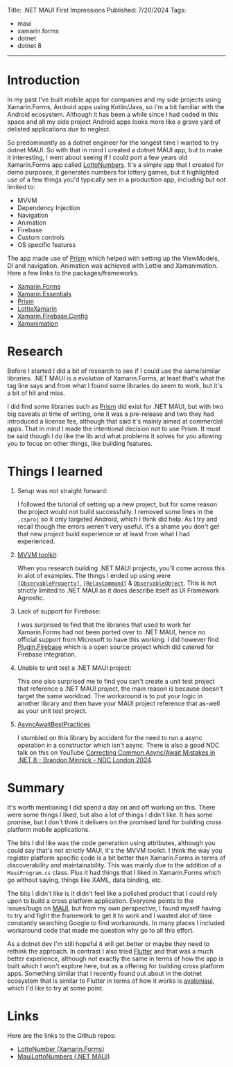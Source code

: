 Title: .NET MAUI First Impressions
Published: 7/20/2024
Tags: 
- maui
- xamarin.forms
- dotnet
- dotnet 8

---

# Introduction

In my past I've built mobile apps for companies and my side projects using Xamarin.Forms, Android apps using Kotlin/Java, so I'm a bit familiar with the Android ecosystem. Although it has been a while since I had coded in this space and all my side project Android apps looks more like a grave yard of delisted applications due to neglect.

So predominantly as a dotnet engineer for the longest time I wanted to try dotnet MAUI. So with that in mind I created a dotnet MAUI app, but to make it interesting, I went about seeing if I could port a few years old Xamarin.Forms app called [LottoNumbers](https://github.com/reggieray/LottoNumbers). It's a simple app that I created for demo purposes, it generates numbers for lottery games, but it highlighted use of a few things you'd typically see in a production app, including but not limited to:

- MVVM
- Dependency Injection
- Navigation
- Animation
- Firebase
- Custom controls
- OS specific features

The app made use of [Prism](https://github.com/PrismLibrary/Prism) which helped with setting up the ViewModels, DI and navigation. Animation was achieved with Lottie and Xamanimation. Here a few links to the packages/frameworks. 

* [Xamarin.Forms](https://www.xamarin.com/forms)
* [Xamarin.Essentials](https://www.github.com/xamarin/essentials)
* [Prism](https://github.com/PrismLibrary/Prism)
* [LottieXamarin](https://github.com/Baseflow/LottieXamarin)
* [Xamarin.Firebase.Config](https://github.com/xamarin/GooglePlayServicesComponents)
* [Xamanimation](https://github.com/jsuarezruiz/Xamanimation)

# Research

Before I started I did a bit of research to see if I could use the same/similar libraries. .NET MAUI is a evolution of Xamarin.Forms, at least that's what the tag line says and from what I found some libraries do seem to work, but it's a bit of hit and miss.

I did find some libraries such as [Prism](https://prismlibrary.com/) did exist for .NET MAUI, but with two big caveats at time of writing, one it was a pre-release and two they had introduced a license fee, although that said it's mainly aimed at commercial apps. That in mind I made the intentional decision not to use Prism. It must be said though I do like the lib and what problems it solves for you allowing you to focus on other things, like building features.

# Things I learned

1. Setup was not straight forward:
    
    I followed the tutorial of setting up a new project, but for some reason the project would not build successfully. I removed some lines in the `.csproj` so it only targeted Android, which I think did help. As I try and recall though the errors weren't very useful. It's a shame you don't get that new project build experience or at least from what I had experienced. 

2. [MVVM toolkit](https://learn.microsoft.com/en-us/dotnet/communitytoolkit/mvvm/): 

    When you research building .NET MAUI projects, you'll come across this in alot of examples. The things I ended up using were [`[ObservableProperty]`](https://learn.microsoft.com/en-us/dotnet/communitytoolkit/mvvm/generators/observableproperty), [`[RelayCommand]`](https://learn.microsoft.com/en-us/dotnet/communitytoolkit/mvvm/relaycommand) & [`ObservableObject`](https://learn.microsoft.com/en-us/dotnet/communitytoolkit/mvvm/observableobject). This is not strictly limited to .NET MAUI as it does describe itself as UI Framework Agnostic.

3. Lack of support for Firebase:

    I was surprised to find that the libraries that used to work for Xamarin.Forms had not been ported over to .NET MAUI, hence no official support from Microsoft to have this working. I did however find [Plugin.Firebase](https://github.com/TobiasBuchholz/Plugin.Firebase) which is a open source project which did catered for Firebase integration.  

4. Unable to unit test a .NET MAUI project: 

    This one also surprised me to find you can't create a unit test project that reference a .NET MAUI project, the main reason is because doesn't target the same workload. The workaround is to put your logic in another library and then have your MAUI project reference that as-well as your unit test project.  

5. [AsyncAwaitBestPractices](https://github.com/brminnick/AsyncAwaitBestPractices)

    I stumbled on this library by accident for the need to run a async operation in a constructor which isn't async. There is also a good NDC talk on this on YouTube [Correcting Common Async/Await Mistakes in .NET 8 - Brandon Minnick - NDC London 2024](https://www.youtube.com/watch?v=GQYd6MWKiLI).   

# Summary

It's worth mentioning I did spend a day on and off working on this. There were some things I liked, but also a lot of things I didn't like. It has some promise, but I don't think it delivers on the promised land for building cross platform mobile applications.

The bits I did like was the code generation using attributes, although you could say that's not strictly MAUI, it's the MVVM toolkit. I think the way you register platform specific code is a bit better than Xamarin.Forms in terms of discoverability and maintainability. This was mainly due to the addition of a `MauiProgram.cs` class. Plus it had things that I liked in Xamarin.Forms which go without saying, things like XAML, data binding, etc.

The bits I didn't like is it didn't feel like a polished product that I could rely upon to build a cross platform application. Everyone points to the issues/bugs on [MAUI](https://github.com/dotnet/maui/issues), but from my own perspective, I found myself having to try and fight the framework to get it to work and I wasted alot of time constantly searching Google to find workarounds. In many places I included workaround code that made me question why go to all this effort.

As a dotnet dev I'm still hopeful it will get better or maybe they need to rethink the approach. In contrast I also tried [Flutter](https://flutter.dev/) and that was a much better experience, although not exactly the same in terms of how the app is built which I won't explore here, but as a offering for building cross platform apps. Something similar that I recently found out about in the dotnet ecosystem that is similar to Flutter in terms of how it works is [avaloniaui](https://avaloniaui.net/), which I'd like to try at some point.

# Links

Here are the links to the Github repos:

- [LottoNumber (Xamarin.Forms)](https://github.com/reggieray/LottoNumbers)
- [MauiLottoNumbers (.NET MAUI)](https://github.com/reggieray/MauiLottoNumbers)